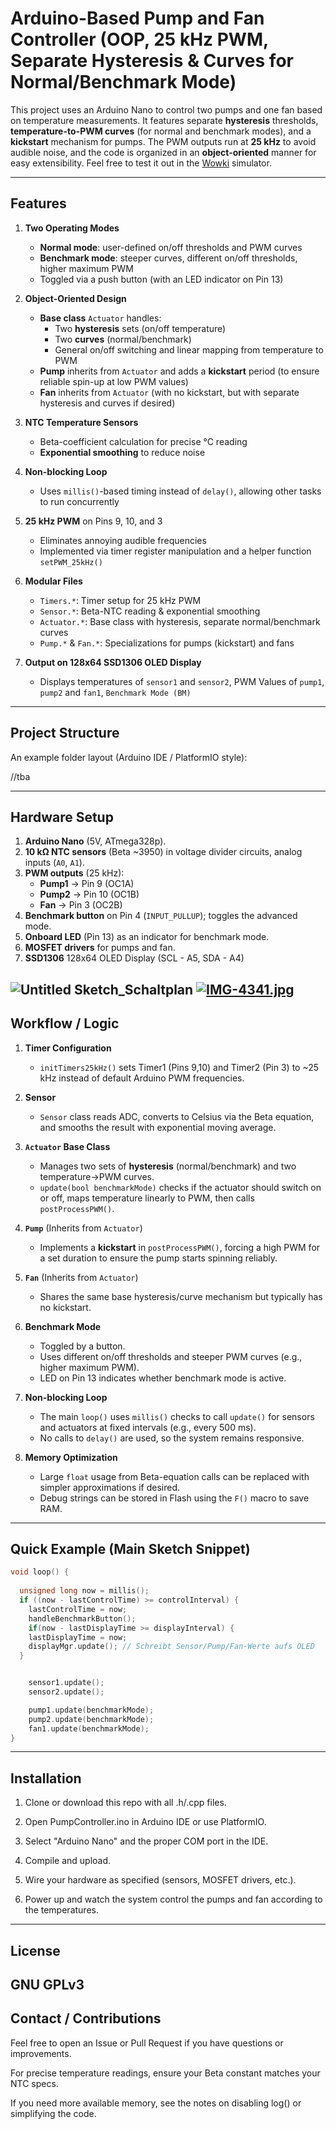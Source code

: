 # Arduino-Based Pump and Fan Controller (OOP, 25 kHz PWM, Separate Hysteresis & Curves for Normal/Benchmark Mode)

This project uses an Arduino Nano to control two pumps and one fan based on temperature measurements. It features separate **hysteresis** thresholds, **temperature-to-PWM curves** (for normal and benchmark modes), and a **kickstart** mechanism for pumps. The PWM outputs run at **25 kHz** to avoid audible noise, and the code is organized in an **object-oriented** manner for easy extensibility.
Feel free to test it out in the [Wowki](https://wokwi.com/projects/427233338419995649) simulator. 

---

## Features

1. **Two Operating Modes**  
   - **Normal mode**: user-defined on/off thresholds and PWM curves  
   - **Benchmark mode**: steeper curves, different on/off thresholds, higher maximum PWM  
   - Toggled via a push button (with an LED indicator on Pin 13)

2. **Object-Oriented Design**  
   - **Base class** `Actuator` handles:  
     - Two **hysteresis** sets (on/off temperature)  
     - Two **curves** (normal/benchmark)  
     - General on/off switching and linear mapping from temperature to PWM  
   - **Pump** inherits from `Actuator` and adds a **kickstart** period (to ensure reliable spin-up at low PWM values)  
   - **Fan** inherits from `Actuator` (with no kickstart, but with separate hysteresis and curves if desired)

3. **NTC Temperature Sensors**  
   - Beta-coefficient calculation for precise °C reading  
   - **Exponential smoothing** to reduce noise

4. **Non-blocking Loop**  
   - Uses `millis()`-based timing instead of `delay()`, allowing other tasks to run concurrently

5. **25 kHz PWM** on Pins 9, 10, and 3  
   - Eliminates annoying audible frequencies  
   - Implemented via timer register manipulation and a helper function `setPWM_25kHz()`

6. **Modular Files**  
   - `Timers.*`: Timer setup for 25 kHz PWM  
   - `Sensor.*`: Beta-NTC reading & exponential smoothing  
   - `Actuator.*`: Base class with hysteresis, separate normal/benchmark curves  
   - `Pump.*` & `Fan.*`: Specializations for pumps (kickstart) and fans
7. **Output on 128x64 SSD1306 OLED Display**
   - Displays temperatures of `sensor1` and `sensor2`, PWM Values of `pump1`, `pump2` and `fan1`, `Benchmark Mode (BM)`

---

## Project Structure

An example folder layout (Arduino IDE / PlatformIO style):

//tba




---

## Hardware Setup

1. **Arduino Nano** (5V, ATmega328p).  
2. **10 kΩ NTC sensors** (Beta ~3950) in voltage divider circuits, analog inputs (`A0`, `A1`).  
3. **PWM outputs** (25 kHz):  
   - **Pump1** → Pin 9 (OC1A)  
   - **Pump2** → Pin 10 (OC1B)  
   - **Fan** → Pin 3 (OC2B)   
4. **Benchmark button** on Pin 4 (`INPUT_PULLUP`); toggles the advanced mode.  
5. **Onboard LED** (Pin 13) as an indicator for benchmark mode.  
6. **MOSFET drivers** for pumps and fan.
7. **SSD1306** 128x64 OLED Display (SCL - A5, SDA - A4)

![Untitled Sketch_Schaltplan](https://github.com/user-attachments/assets/3d93944c-8488-4729-bf87-16d31e0ad469)
[![IMG-4341.jpg](https://i.postimg.cc/4xChdyvJ/IMG-4341.jpg)](https://postimg.cc/JGqhY1dg)
---

## Workflow / Logic

1. **Timer Configuration**  
   - `initTimers25kHz()` sets Timer1 (Pins 9,10) and Timer2 (Pin 3) to ~25 kHz instead of default Arduino PWM frequencies.

2. **Sensor**  
   - `Sensor` class reads ADC, converts to Celsius via the Beta equation, and smooths the result with exponential moving average.

3. **`Actuator` Base Class**  
   - Manages two sets of **hysteresis** (normal/benchmark) and two temperature->PWM curves.  
   - `update(bool benchmarkMode)` checks if the actuator should switch on or off, maps temperature linearly to PWM, then calls `postProcessPWM()`.

4. **`Pump`** (Inherits from `Actuator`)  
   - Implements a **kickstart** in `postProcessPWM()`, forcing a high PWM for a set duration to ensure the pump starts spinning reliably.

5. **`Fan`** (Inherits from `Actuator`)  
   - Shares the same base hysteresis/curve mechanism but typically has no kickstart.

6. **Benchmark Mode**  
   - Toggled by a button.  
   - Uses different on/off thresholds and steeper PWM curves (e.g., higher maximum PWM).  
   - LED on Pin 13 indicates whether benchmark mode is active.

7. **Non-blocking Loop**  
   - The main `loop()` uses `millis()` checks to call `update()` for sensors and actuators at fixed intervals (e.g., every 500 ms).  
   - No calls to `delay()` are used, so the system remains responsive.

8. **Memory Optimization**  
   - Large `float` usage from Beta-equation calls can be replaced with simpler approximations if desired.  
   - Debug strings can be stored in Flash using the `F()` macro to save RAM.

---

## Quick Example (Main Sketch Snippet)

```cpp
void loop() {
  
  unsigned long now = millis();
  if ((now - lastControlTime) >= controlInterval) {
    lastControlTime = now;
    handleBenchmarkButton();
    if(now - lastDisplayTime >= displayInterval) {
    lastDisplayTime = now;
    displayMgr.update(); // Schreibt Sensor/Pump/Fan-Werte aufs OLED
  }


    sensor1.update();
    sensor2.update();

    pump1.update(benchmarkMode);
    pump2.update(benchmarkMode);
    fan1.update(benchmarkMode);
}
```
---
## Installation
1. Clone or download this repo with all .h/.cpp files.

2. Open PumpController.ino in Arduino IDE or use PlatformIO.

3. Select "Arduino Nano" and the proper COM port in the IDE.

4. Compile and upload.

5. Wire your hardware as specified (sensors, MOSFET drivers, etc.).

6. Power up and watch the system control the pumps and fan according to the temperatures.

---
## License

GNU GPLv3
---
## Contact / Contributions
Feel free to open an Issue or Pull Request if you have questions or improvements.

For precise temperature readings, ensure your Beta constant matches your NTC specs.

If you need more available memory, see the notes on disabling log() or simplifying the code.
